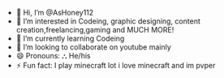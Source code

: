 - 👋 Hi, I’m @AsHoney112
- 👀 I’m interested in Codeing, graphic designing, content creation,freelancing,gaming and MUCH MORE!
- 🌱 I’m currently learning Codeing
- 💞️ I’m looking to collaborate on youtube mainly 
- 😄 Pronouns: ⛬ He/his
- ⚡ Fun fact: I play minecraft lot i love minecraft and im pvper


<!---
AsHoney112/AsHoney112 is a ✨ special ✨ repository because its `README.md` (this file) appears on your GitHub profile.
You can click the Preview link to take a look at your changes.
--->
